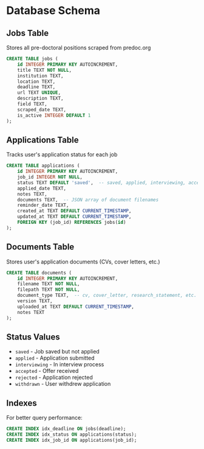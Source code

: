 # Database Schema

## Jobs Table
Stores all pre-doctoral positions scraped from predoc.org

```sql
CREATE TABLE jobs (
    id INTEGER PRIMARY KEY AUTOINCREMENT,
    title TEXT NOT NULL,
    institution TEXT,
    location TEXT,
    deadline TEXT,
    url TEXT UNIQUE,
    description TEXT,
    field TEXT,
    scraped_date TEXT,
    is_active INTEGER DEFAULT 1
);
```

## Applications Table
Tracks user's application status for each job

```sql
CREATE TABLE applications (
    id INTEGER PRIMARY KEY AUTOINCREMENT,
    job_id INTEGER NOT NULL,
    status TEXT DEFAULT 'saved',  -- saved, applied, interviewing, accepted, rejected
    applied_date TEXT,
    notes TEXT,
    documents TEXT,  -- JSON array of document filenames
    reminder_date TEXT,
    created_at TEXT DEFAULT CURRENT_TIMESTAMP,
    updated_at TEXT DEFAULT CURRENT_TIMESTAMP,
    FOREIGN KEY (job_id) REFERENCES jobs(id)
);
```

## Documents Table
Stores user's application documents (CVs, cover letters, etc.)

```sql
CREATE TABLE documents (
    id INTEGER PRIMARY KEY AUTOINCREMENT,
    filename TEXT NOT NULL,
    filepath TEXT NOT NULL,
    document_type TEXT,  -- cv, cover_letter, research_statement, etc.
    version TEXT,
    uploaded_at TEXT DEFAULT CURRENT_TIMESTAMP,
    notes TEXT
);
```

## Status Values
- `saved` - Job saved but not applied
- `applied` - Application submitted
- `interviewing` - In interview process
- `accepted` - Offer received
- `rejected` - Application rejected
- `withdrawn` - User withdrew application

## Indexes
For better query performance:

```sql
CREATE INDEX idx_deadline ON jobs(deadline);
CREATE INDEX idx_status ON applications(status);
CREATE INDEX idx_job_id ON applications(job_id);
```
